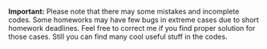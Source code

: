 **Important:** Please note that there may some mistakes and incomplete codes. Some homeworks may have few bugs in extreme cases due to short homework deadlines. Feel free to correct me if you find proper solution for those cases. Still you can find many cool useful stuff in the codes.

